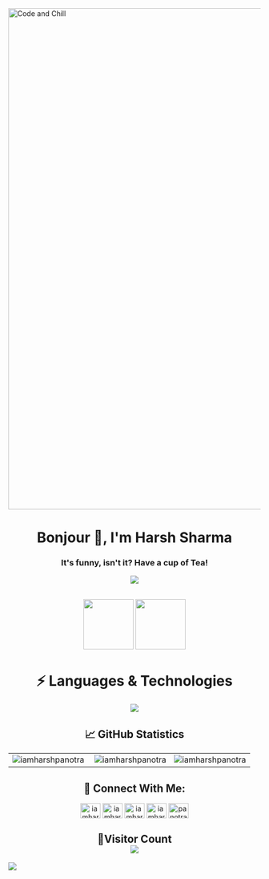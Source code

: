 <img align="center" alt="Code and Chill" width="1000" src="https://user-images.githubusercontent.com/84271800/194936626-02de68eb-ce2c-408b-ae0e-4ab6c35e0334.png">

<h1 align="center">Bonjour 👋, I'm Harsh Sharma</h1>
<h3 align="center">It's funny, isn't it? Have a cup of Tea!</h3>

<p align="center">
<a href="https://github.com/CodeWhiteWeb/CodeWhiteWeb">
    <img src="https://readme-typing-svg.herokuapp.com?color=36BCF7FF&center=true&vCenter=true&lines=Software;Web;Frontend;">
</a>
</p>
<div align="center">
  
<br>
<img src = "https://user-images.githubusercontent.com/87887741/138137569-c03af614-7c08-43d8-b2ad-4ea28864022f.gif" width = "100" height = "100">
<img src="https://user-images.githubusercontent.com/87887741/138171656-80bfc204-e6c3-4a7d-83c2-5c003f671bf3.jpg" width = "100" height = "100">
<br/>

</div>

<div>
<h1 align="center">⚡ Languages & Technologies</h1>
    <div align="center">
      <img
        src="https://skillicons.dev/icons?i=c,cpp,java,javascript,html,css,php,laravel,git,github,mysql,bootstrap"
      />
    </div>
    
<!-- Github Statistics -->
<h2 align="center">📈 GitHub Statistics</h2>
<table>
    <td>
<img src="https://github-readme-stats.vercel.app/api/top-langs?username=iamharshpanotra&show_icons=true&locale=en&layout=compact" alt="iamharshpanotra" />
    </td>
    <td>
&nbsp<img src="https://github-readme-stats.vercel.app/api?username=iamharshpanotra&show_icons=true&locale=en" alt="iamharshpanotra"/>
    </td>
    <td>
<img src="https://github-readme-streak-stats.herokuapp.com/?user=iamharshpanotra&" alt="iamharshpanotra" />
    </td>
</table>
<h2 align="center">🔗 Connect With Me:</h2>
<p align="center">
<a href="https://twitter.com/iamharshpanotra" target="blank"><img align="center" src="https://raw.githubusercontent.com/rahuldkjain/github-profile-readme-generator/master/src/images/icons/Social/twitter.svg" alt="iamharshpanotra" height="30" width="40" /></a>
<a href="https://linkedin.com/in/iamharshpanotra" target="blank"><img align="center" src="https://raw.githubusercontent.com/rahuldkjain/github-profile-readme-generator/master/src/images/icons/Social/linked-in-alt.svg" alt="iamharshpanotra" height="30" width="40" /></a>
<a href="https://instagram.com/iamharshpanotra" target="blank"><img align="center" src="https://raw.githubusercontent.com/rahuldkjain/github-profile-readme-generator/master/src/images/icons/Social/instagram.svg" alt="iamharshpanotra" height="30" width="40" /></a>
<a href="https://www.leetcode.com/iamharshpanotra" target="blank"><img align="center" src="https://raw.githubusercontent.com/rahuldkjain/github-profile-readme-generator/master/src/images/icons/Social/leet-code.svg" alt="iamharshpanotra" height="30" width="40" /></a>
<a href="mailto:panotraharsh5@gmail.com" target="_blank">
<img align="center" src="https://user-images.githubusercontent.com/91747922/145641534-6a83084f-2982-449d-9b06-64f8ec368f57.png" alt="panotraharsh5@gmail.com" height="30" width="40" />
</a>

</p>
<!-- Visitor Count -->
<h2 align = "center">👀Visitor Count<br>
<img align = "center" src="https://profile-counter.glitch.me/iamharshpanotra/count.svg" />
</h2>

<img src="https://raw.githubusercontent.com/Trilokia/Trilokia/379277808c61ef204768a61bbc5d25bc7798ccf1/bottom_header.svg" />
